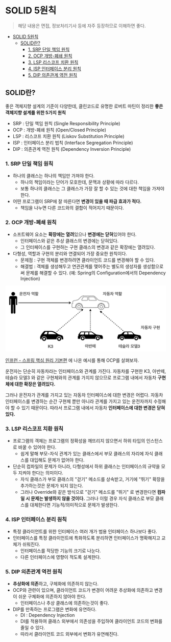 # SOLID 5원칙

> 해당 내용은 면접, 정보처리기사 등에 자주 등장하므로 이해하면 좋다.

- [SOLID 5원칙](#solid-5원칙)
  - [SOLID란?](#solid란)
    - [1. SRP 단일 책임 원칙](#1-srp-단일-책임-원칙)
    - [2. OCP 개방-폐쇄 원칙](#2-ocp-개방-폐쇄-원칙)
    - [3. LSP 리스코프 치환 원칙](#3-lsp-리스코프-치환-원칙)
    - [4. ISP 인터페이스 분리 원칙](#4-isp-인터페이스-분리-원칙)
    - [5. DIP 의존관계 역전 원칙](#5-dip-의존관계-역전-원칙)

## SOLID란?

좋은 객체지향 설계의 기준이 다양한데, 클린코드로 유명한 로버트 마틴이 정리한 **좋은 객체지향 설계를 위한 5가지 원칙**

- SRP : 단일 책임 원칙 (Single Responsibility Principle)
- OCP : 개방-폐쇄 원칙 (Open/Closed Principle)
- LSP : 리스코프 치환 원칙 (Liskov Substitution Principle)
- ISP : 인터페이스 분리 법칙 (Interface Segregation Principle)
- DIP : 의존관계 역전 원칙 (Dependency Inversion Principle)

### 1. SRP 단일 책임 원칙

- 하나의 클래스는 하나의 책임만 가져야 한다.
  - 하나의 책임이라는 단어가 모호한데, 문맥과 상황에 따라 다르다.
  - 보통 하나의 클래스는 그 클래스가 가장 잘 할 수 있는 것에 대한 책임을 가져야 한다.
- 어떤 프로그램이 SRP에 잘 따른다면 **변경이 있을 때 파급 효과가 적다.**
  - 책임을 나누면 다른 코드와의 결합이 적어지기 때문이다.

### 2. OCP 개방-폐쇄 원칙

- 소프트웨어 요소는 **확장에는 열려**있으나 **변경에는 닫혀**있어야 한다.
  - 인터페이스와 같은 추상 클래스의 변경에는 닫혀있다.
  - 그 인터페이스를 구현하는 구현 클래스의 변경과 같은 확장에는 열려있다.
- 다형성, 역할과 구현의 분리와 연결되어 가장 중요한 원칙이다.
  - 문제점 : 구현 객체를 변경하려면 클라이언트 코드를 변경해야 할 수 있다.
  - 해결법 : 객체를 생성해두고 연관관계를 맺어주는 별도의 생성자를 생성함으로써 문제를 해결할 수 있다. (예: Spring의 Configuration에서의 Dependency Injection)

![ocp](img/oop-solid-ocp.png)

[인프런 - 스프링 핵심 원리 기본편](https://www.inflearn.com/course/스프링-핵심-원리-기본편) 에 나온 예시를 통해 OCP를 살펴보자.

운전자는 단순히 자동차라는 인터페이스와 관계를 가진다. 자동차를 구현한 K3, 아반떼, 테슬라 모델3 와 같은 구현체와의 관계를 가지지 않으므로 프로그램 내에서 자동차 **구현체에 대한 확장은 열려있다.**

그러나 운전자가 관계를 가지고 있는 자동차 인터페이스에 대한 변경은 어렵다. 자동차 인터페이스를 변경하는 순간 구현체 뿐만 아니라 관계를 가지고 있는 운전자까지 수정해야 할 수 있기 때문이다. 따라서 프로그램 내에서 자동차 **인터페이스에 대한 변경은 닫혀있다.**

### 3. LSP 리스코프 치환 원칙

- 프로그램의 객체는 프로그램의 정확성을 깨뜨리지 않으면서 하위 타입의 인스턴스로 바꿀 수 있어야 한다.
  - 쉽게 말해 부모-자식 관계가 있는 클래스에서 부모 클래스의 자리에 자식 클래스를 대입해도 문제가 없어야 한다.
- 단순히 컴파일의 문제가 아니라, 다형성에서 하위 클래스는 인터페이스의 규약을 모두 지켜야 한다는 의미이다.
  - 자식 클래스가 부모 클래스의 "걷기" 메소드를 상속받고, 거기에 "뛰기" 확장을 추가하는것은 문제가 되지 않는다.
  - 그러나 Override와 같은 방식으로 "걷기" 메소드를 "뛰기" 로 변경한다면 **컴파일 시 문제는 발생하지 않을 것이다.** 그러나 이럴 경우 자식 클래스로 부모 클래스를 대체한다면 기능적/의미적으로 문제가 발생한다.

### 4. ISP 인터페이스 분리 원칙

- 특정 클라이언트를 위한 인터페이스 여러 개가 범용 인터페이스 하나보다 좋다.
- 인터페이스를 특정 클라이언트에 특화하도록 분리하면 인터페이스가 명확해지고 교체가 쉬워진다.
  - 인터페이스를 적당한 기능의 크기로 나눈다.
  - 다른 인터페이스에 영향이 적도록 설계한다.

### 5. DIP 의존관계 역전 원칙

- **추상화에 의존**하고, 구체화에 의존하지 않는다.
- OCP와 관련이 있으며, 클라이언트 코드가 변경이 어려운 추상화에 의존하고 변경이 쉬운 구체화에 의존하지 않아야 한다.
  - 인터페이스나 추상 클래스에 의존하는것이 좋다.
- DIP를 만족하는 프로그램은 변화에 유연하다.
  - DI : Dependency Injection
  - DI를 적용하여 클래스 외부에서 의존성을 주입하여 클라이언트 코드의 변화를 줄일 수 있다.
  - 따라서 클라이언트 코드 외부에서 변화가 유연해진다.

